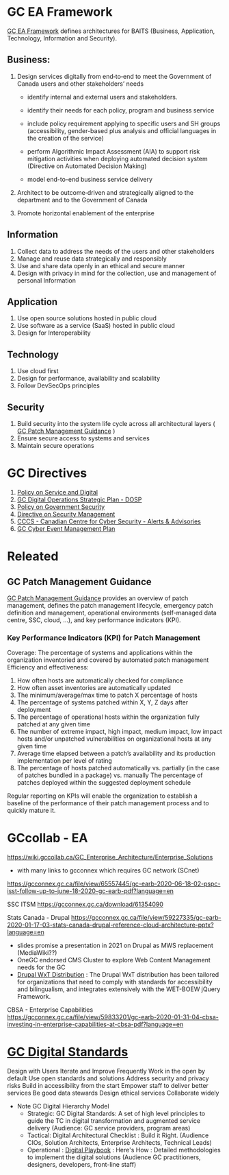 # GC EA Framework
[GC EA Framework](https://www.canada.ca/en/government/system/digital-government/policies-standards/government-canada-enterprise-architecture-framework.html) defines architectures for BAITS (Business, Application, Technology, Information and Security).

## Business:
1. Design services digitally from end‑to‑end to meet the Government of Canada users and other stakeholders’ needs

     - identify internal and external users and stakeholders.  

     - identify their needs for each policy, program and business service  

     - include policy requirement applying to specific users and SH groups (accessibility, gender-based plus analysis and official languages in the creation of the service)

     - perform Algorithmic Impact Assessment (AIA) to support risk mitigation activities when deploying automated decision system (Directive on Automated Decision Making)

     - model end-to-end business service delivery

2. Architect to be outcome‑driven and strategically aligned to the department and to the Government of Canada

3. Promote horizontal enablement of the enterprise
## Information
1. Collect data to address the needs of the users and other stakeholders
1. Manage and reuse data strategically and responsibly
1. Use and share data openly in an ethical and secure manner
1. Design with privacy in mind for the collection, use and management of personal Information

## Application
1. Use open source solutions hosted in public cloud
1. Use software as a service (SaaS) hosted in public cloud
1. Design for Interoperability

## Technology
1. Use cloud first
1. Design for performance, availability and scalability
1. Follow DevSecOps principles

## Security
1. Build security into the system life cycle across all architectural layers ( [GC Patch Management Guidance](https://www.canada.ca/en/government/system/digital-government/online-security-privacy/patch-management-guidance.html) )
1. Ensure secure access to systems and services
1. Maintain secure operations

# GC Directives
1. [Policy on Service and Digital](https://www.tbs-sct.gc.ca/pol/doc-eng.aspx?id=32603)
1. [GC Digital Operations Strategic Plan - DOSP](https://www.canada.ca/en/government/system/digital-government/digital-operations-strategic-plan-2018-2022.html)
1. [Policy on Government Security](https://www.tbs-sct.gc.ca/pol/doc-eng.aspx?id=16578)
1. [Directive on Security Management](https://www.tbs-sct.gc.ca/pol/doc-eng.aspx?id=32611)
1. [CCCS - Canadian Centre for Cyber Security - Alerts & Advisories](https://cyber.gc.ca/en/alerts-advisories)
1. [GC Cyber Event Management Plan](https://www.canada.ca/en/government/system/digital-government/online-security-privacy/security-identity-management/government-canada-cyber-security-event-management-plan.html)


# Releated

## GC Patch Management Guidance
[GC Patch Management Guidance](https://www.canada.ca/en/government/system/digital-government/online-security-privacy/patch-management-guidance.html) provides an overview of patch management, defines the patch management lifecycle, emergency patch definition and management, operational environments (self-managed data centre, SSC, cloud, ...), and key performance indicators (KPI).  

### Key Performance Indicators (KPI) for Patch Management
Coverage:
The percentage of systems and applications within the organization inventoried and covered by automated patch management
Efficiency and effectiveness:
1. How often hosts are automatically checked for compliance
1. How often asset inventories are automatically updated
1. The minimum/average/max time to patch X percentage of hosts
1. The percentage of systems patched within X, Y, Z days after deployment
1. The percentage of operational hosts within the organization fully patched at any given time
1. The number of extreme impact, high impact, medium impact, low impact hosts and/or unpatched vulnerabilities on organizational hosts at any given time
1. Average time elapsed between a patch’s availability and its production implementation per level of rating
1. The percentage of hosts patched automatically vs. partially (in the case of patches bundled in a package) vs. manually
The percentage of patches deployed within the suggested deployment schedule

Regular reporting on KPIs will enable the organization to establish a baseline of the performance of their patch management process and to quickly mature it.




# GCcollab - EA

https://wiki.gccollab.ca/GC_Enterprise_Architecture/Enterprise_Solutions

- with many links to gcconnex which requires GC network (SCnet)



https://gcconnex.gc.ca/file/view/65557445/gc-earb-2020-06-18-02-pspc-isst-follow-up-to-june-18-2020-gc-earb-pdf?language=en

SSC ITSM
https://gcconnex.gc.ca/download/61354090

Stats Canada - Drupal
https://gcconnex.gc.ca/file/view/59227335/gc-earb-2020-01-17-03-stats-canada-drupal-reference-cloud-architecture-pptx?language=en
- slides promise a presentation in 2021 on Drupal as MWS replacement (MediaWiki??)
- OneGC endorsed CMS Cluster to explore Web Content Management needs for the GC
- [Drupal WxT Distribution](http://drupalwxt.org/) : The Drupal WxT distribution has been tailored for organizations that need to comply with standards for accessibility and bilingualism, and integrates extensively with the WET-BOEW jQuery Framework.

CBSA - Enterprise Capabilities
https://gcconnex.gc.ca/file/view/59833201/gc-earb-2020-01-31-04-cbsa-investing-in-enterprise-capabilities-at-cbsa-pdf?language=en


# [GC Digital Standards](https://www.canada.ca/en/government/system/digital-government/government-canada-digital-standards.html)
Design with Users
Iterate and Improve Frequently
Work in the open by default
Use open standards and solutions
Address security and privacy risks
Build in accessibility from the start
Empower staff to deliver better services
Be good data stewards
Design ethical services
Collaborate widely
- Note GC Digital Hierarchy Model
  - Strategic: GC Digital Standards: A set of high level principles to guide the TC in digital transformation and augmented service delivery (Audience: GC service providers, program areas)
  - Tactical: Digital Architectural Checklist : Build it Right.  (Audience CIOs, Solution Architects, Enterprise Architects, Technical Leads)
  - Operational : [Digital Playbook](https://www.canada.ca/en/government/system/digital-government/government-canada-digital-standards.html) : Here's How : Detailed methodologies to implement the digital solutions  (Audience GC practitioners, designers, developers, front-line staff)
